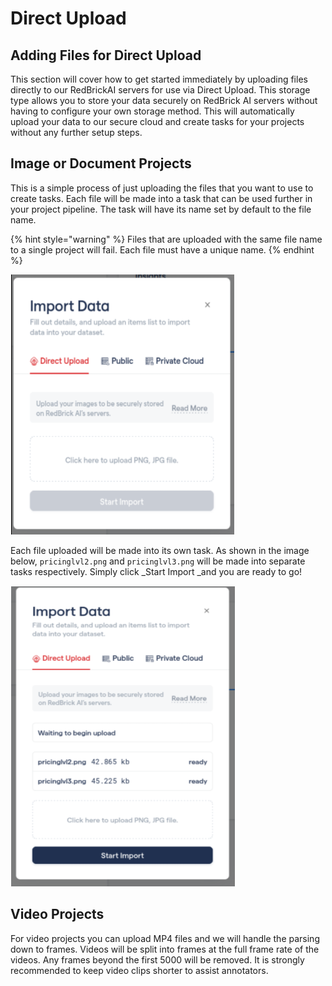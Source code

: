 # Direct Upload

## Adding Files for **D**irect Upload

This section will cover how to get started immediately by uploading files directly to our RedBrickAI servers for use via Direct Upload. This storage type allows you to store your data securely on RedBrick AI servers without having to configure your own storage method. This will automatically upload your data to our secure cloud and create tasks for your projects without any further setup steps.

## Image or Document Projects

This is a simple process of just uploading the files that you want to use to create tasks. Each file will be made into a task that can be used further in your project pipeline. The task will have its name set by default to the file name.

{% hint style="warning" %}
Files that are uploaded with the same file name to a single project will fail. Each file must have a unique name.&#x20;
{% endhint %}

![Direct Upload for Images and Documents](../../.gitbook/assets/Direct-Upload-Image-Cropped.PNG)

Each file uploaded will be made into its own task. As shown in the image below, `pricinglvl2.png` and `pricinglvl3.png` will be made into separate tasks respectively. Simply click _Start Import _and you are ready to go!

![Image Upload Read](../../.gitbook/assets/DirectUpload-Image-Done-Cropped.PNG)





## Video Projects <a href="video-projects-beta" id="video-projects-beta"></a>

For video projects you can upload MP4 files and we will handle the parsing down to frames. Videos will be split into frames at the full frame rate of the videos. Any frames beyond the first 5000 will be removed. It is strongly recommended to keep video clips shorter to assist annotators.&#x20;
